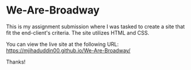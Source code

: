 # We-Are-Broadway
This is my assignment submission where I was tasked to create a site that fit the end-client's criteria. The site utilizes HTML and CSS.

You can view the live site at the following URL: https://mjihaduddin00.github.io/We-Are-Broadway/

Thanks!
